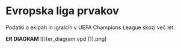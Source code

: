 # Evropska liga prvakov
Podatki o ekipah in igralcih v UEFA Champions League skozi več let.

**ER DIAGRAM**
![](er_diagram.vpd (1).png)
